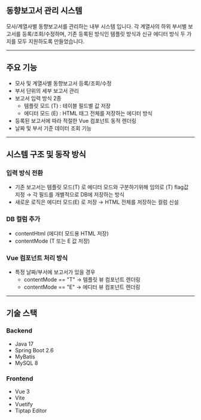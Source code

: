 ## 동향보고서 관리 시스템

모사/계열사별 동향보고서를 관리하는 내부 시스템 입니다.
각 계열사의 하위 부서별 보고서를 등록/조회/수정하며, 기존 등록된 방식인 템플릿 방식과 신규 에디터 방식 두 가지를 모두 지원하도록 만들었습니다.

---

## 주요 기능

- 모사 및 계열사별 동향보고서 등록/조회/수정
- 부서 단위의 세부 보고서 관리
- 보고서 입력 방식 2종
  - 템플릿 모드 (T) : 테이블 필드별 값 저장
  - 에디터 모드 (E) : HTML 태그 전체를 저장하는 에디터 방식
- 등록된 보고서에 따라 적절한 Vue 컴포넌트 동적 렌더링
- 날짜 및 부서 기준 데이터 조회 기능

---

## 시스템 구조 및 동작 방식

### 입력 방식 전환
- 기존 보고서는 템플릿 모드(T) 로 에디터 모드와 구분하기위해 임의로 (T) flag값 지정
  → 각 필드를 개별적으로 DB에 저장하는 방식
- 새로운 로직은 에디터 모드(E) 로 저장
  → HTML 전체를 저장하는 컬럼 신설

### DB 컬럼 추가
- contentHtml (에디터 모드용 HTML 저장)
- contentMode (T 또는 E 값 저장)

### Vue 컴포넌트 처리 방식
- 특정 날짜/부서에 보고서가 있을 경우
  - contentMode == "T" → 템플릿 뷰 컴포넌트 렌더링
  - contentMode == "E" → 에디터 뷰 컴포넌트 렌더링

---

## 기술 스택

### Backend
- Java 17
- Spring Boot 2.6
- MyBatis
- MySQL 8

### Frontend
- Vue 3
- Vite
- Vuetify
- Tiptap Editor
